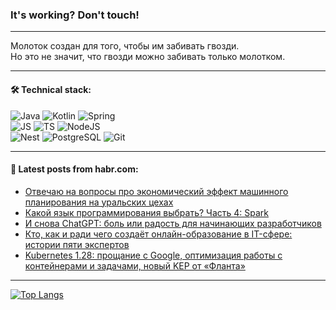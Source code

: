 ### It's working? Don't touch!

---
Молоток создан для того, чтобы им забивать гвозди. <br>
Но это не значит, что гвозди можно забивать только молотком.

---

#### 🛠️ Technical stack:

![Java](https://img.shields.io/badge/Java-informational?logo=Oracle&style=flat&logoColor=white&color=FF4500)
![Kotlin](https://img.shields.io/badge/Kotlin-informational?logo=Kotlin&style=flat&logoColor=white&color=774D97)
![Spring](https://img.shields.io/badge/SpringBoot-informational?logo=SpringBoot&style=flat&logoColor=white&color=6DB33F) <br>
![JS](https://img.shields.io/badge/JS-informational?logo=javaScript&style=flat&logoColor=black&color=F7Df1E)
![TS](https://img.shields.io/badge/TypeScript-informational?logo=typeScript&style=flat&logoColor=black&color=0667A8)
![NodeJS](https://img.shields.io/badge/NodeJS-informational?logo=node.js&style=flat&logoColor=white&color=70A760) <br>
![Nest](https://img.shields.io/badge/NestJS-informational?logo=NestJS&style=flat&logoColor=white&color=E0234E)
![PostgreSQL](https://img.shields.io/badge/PostgreSQL-informational?logo=PostgreSQL&style=flat&logoColor=white&color=DAA520)
![Git](https://img.shields.io/badge/Git-informational?logo=git&style=flat&logoColor=white&color=778899)

___

#### 💬 Latest posts from habr.com:

<!-- BLOG-POST-LIST:START -->
- [Отвечаю на вопросы про экономический эффект машинного планирования на уральских цехах](https://habr.com/ru/companies/nlmk/articles/749076/?utm_source=habrahabr&utm_medium=rss&utm_campaign=749076)
- [Какой язык программирования выбрать? Часть 4: Spark](https://habr.com/ru/companies/kryptonite/articles/754486/?utm_source=habrahabr&utm_medium=rss&utm_campaign=754486)
- [И снова ChatGPT: боль или радость для начинающих разработчиков](https://habr.com/ru/companies/yandex_praktikum/articles/753914/?utm_source=habrahabr&utm_medium=rss&utm_campaign=753914)
- [Кто, как и ради чего создаёт онлайн-образование в IT-сфере: истории пяти экспертов](https://habr.com/ru/specials/753982/?utm_source=habrahabr&utm_medium=rss&utm_campaign=753982)
- [Kubernetes 1.28: прощание с Google, оптимизация работы с контейнерами и задачами, новый KEP от «Фланта»](https://habr.com/ru/companies/flant/articles/754398/?utm_source=habrahabr&utm_medium=rss&utm_campaign=754398)
<!-- BLOG-POST-LIST:END -->

---
[![Top Langs](https://github-readme-stats-git-master-advtsetting-gmailcom.vercel.app/api/top-langs/?username=zloylis&langs_count=10&hide_title=false&title_color=e6edf3&size_weight=0.5&count_weight=0.5&layout=compact&hide_border=true&theme=dracula)](https://github.com/zloylis)

<!-- ![GitHub stats](https://github-readme-stats-git-master-advtsetting-gmailcom.vercel.app/api?username=zloylis&show_icons=true&hide_border=true&theme=dracula&hide_title=true&include_all_commits=true&count_private=true&hide=contribs&hide_rank=true) -->
